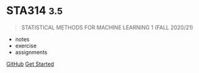 
# STA314 <small>3.5</small>

> STATISTICAL METHODS FOR MACHINE LEARNING 1 (FALL 2020/21)

- notes
- exercise
- assignments

[GitHub](https://github.com/travewithwind/STA314/)
[Get Started](#STA314)
